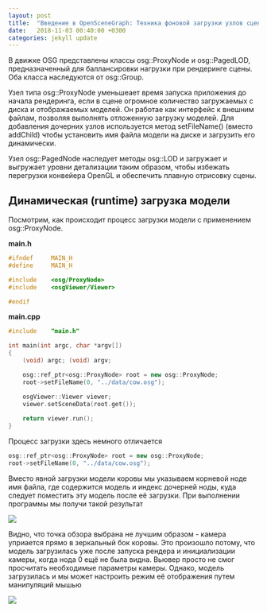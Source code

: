 ```yaml
---
layout: post
title:  "Введение в OpenSceneGraph: Техника фоновой загрузки узлов сцены"
date:   2018-11-03 00:40:00 +0300
categories: jekyll update
---
```


В движке OSG представлены классы osg::ProxyNode и osg::PagedLOD, предназначенный для баллансировки нагрузки при рендеринге сцены. Оба класса наследуются от osg::Group.

Узел типа osg::ProxyNode уменьшеает время запуска приложения до начала рендеринга, если в сцене огромное количество загружаемых с диска и отображаемых моделей. Он работае как интерфейс к внешним файлам, позволяя выполнять отложенную загрузку моделей. Для добавления дочерних узлов используется метод setFileName() (вместо addChild) чтобы установить имя файла модели на диске и загрузить его динамически.

Узел osg::PagedNode наследует методы osg::LOD и загружает и выгружает уровни детализации таким образом, чтобы избежать перегрузки конвейера OpenGL и обеспечить плавную отрисовку сцены.

## Динамическая (runtime) загрузка модели

Посмотрим, как происходит процесс загрузки модели с применением osg::ProxyNode.

**main.h**
```cpp
#ifndef		MAIN_H
#define		MAIN_H

#include    <osg/ProxyNode>
#include    <osgViewer/Viewer>

#endif
```

**main.cpp**
```cpp
#include	"main.h"

int main(int argc, char *argv[])
{
    (void) argc; (void) argv;

    osg::ref_ptr<osg::ProxyNode> root = new osg::ProxyNode;
    root->setFileName(0, "../data/cow.osg");

    osgViewer::Viewer viewer;
    viewer.setSceneData(root.get());
    
    return viewer.run();
}
```

Процесс загрузки здесь немного отличается

```cpp
osg::ref_ptr<osg::ProxyNode> root = new osg::ProxyNode;
root->setFileName(0, "../data/cow.osg");	
```

Вместо явной загрузки модели коровы мы указываем корневой ноде имя файла, где содержится модель и индекс дочерней ноды, куда следует поместить эту модель после её загрузки. При выполнении программы мы получи такой результат

![](https://habrastorage.org/webt/4u/z_/yb/4uz_ybvtau_okn8gtbsyvesuqo8.png)

Видно, что точка обзора выбрана не лучшим образом - камера уприается прямо в зеркальный бок коровы. Это произошло потому, что модель загрузилась уже после запуска рендера и инициализации камеры, когда нода 0 ещё не была видна. Вьювер просто не смог просчитать необходимые параметры камеры. Однако, модель загрузилась и мы может настроить режим её отображения путем манипуляций мышью

![](https://habrastorage.org/webt/kj/qp/hm/kjqphmpi5-thkedfpuqflwfywoa.png)


